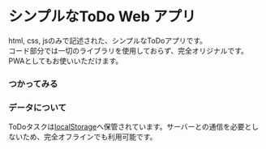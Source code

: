 # シンプルなToDo Web アプリ

html, css, jsのみで記述された、シンプルなToDoアプリです。  
コード部分では一切のライブラリを使用しておらず、完全オリジナルです。PWAとしてもお使いいただけます。

### つかってみる

### データについて
ToDoタスクは[localStorage](https://developer.mozilla.org/ja/docs/Web/API/Window/localStorage)へ保管されています。サーバーとの通信を必要としないため、完全オフラインでも利用可能です。
